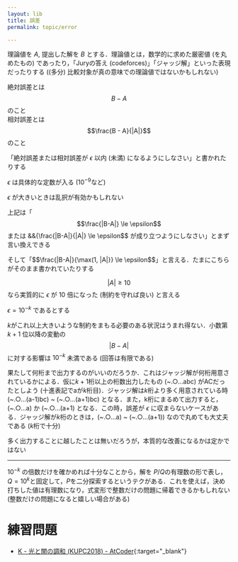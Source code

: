 ```yaml
---
layout: lib
title: 誤差
permalink: topic/error

---
```



理論値を $A$, 提出した解を $B$ とする．理論値とは，数学的に求めた厳密値 (を丸めたもの) であったり，「Juryの答え (codeforces)」「ジャッジ解」といった表現だったりする ((多分) 比較対象が真の意味での理論値ではないかもしれない)

絶対誤差とは $$B - A$$ のこと  
相対誤差とは $$\frac{B - A}{|A|}$$ のこと

「絶対誤差または相対誤差が $\epsilon$ 以内 (未満) になるようにしなさい」と書かれたりする

$\epsilon$ は具体的な定数が入る ($10^{-9}$など)

$\epsilon$ が大きいときは乱択が有効かもしれない

上記は「$$\frac{|B-A|} \le \epsilon$$ または &&{\frac{|B-A|}{|A|} \le \epsilon$$ が成り立つようにしなさい」とまず言い換えできる

そして「$$\frac{|B-A|}{\max(1, |A|}} \le \epsilon$$」と言える．たまにこちらがそのまま書かれていたりする

$$|A| \geq 10$$ なら実質的に $\epsilon$ が $10$ 倍になった (制約を守れば良い) と言える

$\epsilon = 10^{-k}$ であるとする

$k$がこれ以上大きいような制約をまもる必要のある状況はうまれ得ない．小数第 $k+1$ 位以降の変動の $$|B-A|$$に対する影響は $10^{-k}$ 未満である (回答は有限である) 

果たして何桁まで出力するのがいいのだろうか．これはジャッジ解が何桁用意されているかによる．仮に$k+1$桁以上の桁数出力したもの (~.○…abc) がACだったとしよう (十進表記でaが$k$桁目)．ジャッジ解は$k$桁より多く用意されている時 (~.○…(a-1)bc) ~ (~.○…(a+1)bc) となる．また，k桁にまるめて出力すると， (~.○…a) か (~.○…(a+1) となる．この時，誤差が $\epsilon$ に収まらないケースがある．ジャッジ解が$k$桁のときは，(~.○…a) ~ (~.○…(a+1)) なので丸めても大丈夫である ($k$桁で十分)

多く出力することに越したことは無いだろうが，本質的な改善になるかは定かではない

---

$10^{-k}$ の倍数だけを確かめれば十分なことから，解を $P/Q$の有理数の形で表し，$Q=10^k$と固定して，$P$を二分探索するというテクがある．これを使えば，決め打ちした値は有理数になり，式変形で整数だけの問題に帰着できるかもしれない (整数だけの問題になると嬉しい場合がある)

# 練習問題

* [K - 光と闇の調和 (KUPC2018) - AtCoder](https://beta.atcoder.jp/contests/kupc2018/tasks/kupc2018_k){:target="_blank"}<!--_-->

